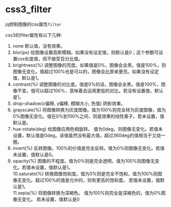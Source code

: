 # css3_filter
  
jq控制图像的css属性`filter` 
  
css3的filter属性有以下几种:   
  
1. none  默认值，没有效果。  
2. blur(px)  给图像设置高斯模糊。如果没有设定值，则默认是0；这个参数可设置css长度值，但不接受百分比值。  
3. brightness(%)  调整图像的亮度。如果值是0%，图像会全黑。值是100%，则图像无变化。值超过100%也是可以的，图像会比原来更亮。如果没有设定值，默认是1。  
4. contrast(%)  调整图像的对比度。值是0%的话，图像会全黑。值是100%，图像不变。值可以超过100%，意味着会运用更低的对比。若没有设置值，默认是1。  
5. drop-shadow(x偏移, y偏移, 模糊大小, 色值)  阴影效果。   
6. grayscale(%)  将图像转换为灰度图像。值为100%则完全转为灰度图像，值为0%图像无变化。值在0%到100%之间，则是效果的线性乘子。若未设置，值默认是。  
7. hue-rotate(deg)  给图像应用色相旋转。 值为0deg，则图像无变化。若值未设置，默认值是0deg。该值虽然没有最大值，超过360deg的值相当于又绕一圈。  
8. invert(%)  反转图像。100%的价值是完全反转。值为0%则图像无变化。若值未设置，值默认是0。  
9. opacity(%)  图像的不程度。值为0%则是完全透明，值为100%则图像无变化。若值未设置，值默认是1。  
10.saturate(%)  转换图像饱和度。值为0%则是完全不饱和，值为100%则图像无变化。超过100%的值是允许的，则有更高的饱和度。 若值未设置，值默认是1。   
11.sepia(%)  将图像转换为深褐色。 值为100%则完全是深褐色的，值为0%图像无变化。 若未设置，值默认是0